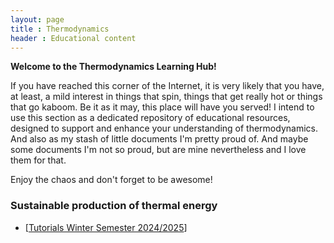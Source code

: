 ```yaml
---
layout: page
title : Thermodynamics
header : Educational content
---
```

__Welcome to the Thermodynamics Learning Hub!__

If you have reached this corner of the Internet, it is very likely that you have, at least, a mild interest in things that spin, things that get really hot or things that go kaboom. Be it as it may, this place will have you served! I intend to use this section as a dedicated repository of educational resources, designed to support and enhance your understanding of thermodynamics. And also as my stash of little documents I'm pretty proud of. And maybe some documents I'm not so proud, but are mine nevertheless and I love them for that. 

Enjoy the chaos and don't forget to be awesome!

### Sustainable production of thermal energy

- [<a href='https://www.twillo.de/edu-sharing/components/render/138a1b06-6b42-4f1d-a00b-4227d4154375'>Tutorials Winter Semester 2024/2025</a>]


